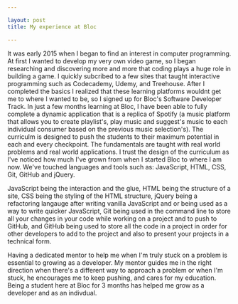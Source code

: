 ```yaml
---

layout: post
title: My experience at Bloc

---
```


It was early 2015 when I began to find an interest in computer programming. At first I wanted to develop my very own video game, so I began researching and discovering more and more that coding plays a huge role in building a game. I quickly subcribed to a few sites that taught interactive programming such as Codecademy, Udemy, and Treehouse. After I completed the basics I realized that these learning platforms wouldnt get me to where I wanted to be, so I signed up for Bloc's Software Developer Track. In just a few months learning at Bloc, I have been able to fully complete a dynamic application that is a replica of Spotify (a music platform that allows you to create playlist's, play music and suggest's music to each individual consumer based on the previous music selection's).
The curriculm is designed to push the students to their maximum potential in each and every checkpoint. The fundamentals are taught with real world problems and real world applications. I trust the design of the curriculum as I've noticed how much I've grown from when I started Bloc to where I am now. We've touched languages and tools such as: JavaScript, HTML, CSS, Git, GitHub and jQuery.

JavaScript being the interaction and the glue, HTML being the structure of a site, CSS being the styling of the HTML structure, jQuery being a refactoring langauge after writing vanilla JavaScript and or being used as a way to write quicker JavaScript, Git being used in the command line to store all your changes in your code while working on a project and to push to GitHub, and GitHub being used to store all the code in a project in order for other developers to add to the project and also to present your projects in a technical form. 

Having a dedicated mentor to help me when I'm truly stuck on a problem is essential to growing as a developer. My mentor guides me in the right direction when there's a different way to approach a problem or when I'm stuck, he encourages me to keep pushing, and cares for my education. Being a student here at Bloc for 3 months has helped me grow as a developer and as an indivdual. 
